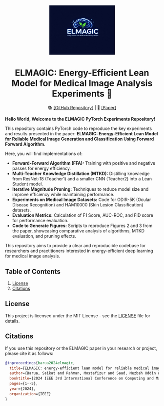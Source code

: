 <p align="center">
  <a href="https://github.com/GitsSaikat/ELMAGIC">
    <img src="logo.jpg" width="215" alt="ELMAGIC Logo" />
  </a>
</p>

<h1 align="center">
  <b>ELMAGIC: Energy-Efficient Lean Model for Medical Image Analysis Experiments 🚀</b><br>
 
</h1>

<p align="center">
  📚 <a href="https://github.com/GitsSaikat/ELMAGIC">[GitHub Repository]</a> |
  📝 <a href="https://ieeexplore.ieee.org/document/10585776">[Paper]</a>
</p>

**Hello World, Welcome to the ELMAGIC PyTorch Experiments Repository!**

This repository contains PyTorch code to reproduce the key experiments and results presented in the paper: **ELMAGIC: Energy-Efficient Lean Model for Reliable Medical Image Generation and Classification Using Forward Forward Algorithm**.

Here, you will find implementations of:

*   **Forward-Forward Algorithm (FFA):** Training with positive and negative passes for energy efficiency.
*   **Multi-Teacher Knowledge Distillation (MTKD):** Distilling knowledge from ResNet-18 (Teacher1) and a smaller CNN (Teacher2) into a Lean Student model.
*   **Iterative Magnitude Pruning:** Techniques to reduce model size and improve efficiency while maintaining performance.
*   **Experiments on Medical Image Datasets:** Code for ODIR-5K (Ocular Disease Recognition) and HAM10000 (Skin Lesion Classification) datasets.
*   **Evaluation Metrics:** Calculation of F1 Score, AUC-ROC, and FID score for performance evaluation.
*   **Code to Generate Figures:** Scripts to reproduce Figures 2 and 3 from the paper, showcasing comparative analysis of algorithms, MTKD evaluation, and pruning effects.

This repository aims to provide a clear and reproducible codebase for researchers and practitioners interested in energy-efficient deep learning for medical image analysis.

## Table of Contents


1.  [License](#license)
2.  [Citations](#citations)

## License

This project is licensed under the MIT License - see the [LICENSE](LICENSE) file for details.

## Citations

If you use this repository or the ELMAGIC paper in your research or project, please cite it as follows:

```bibtex
@inproceedings{barua2024elmagic,
  title={ELMAGIC: energy-efficient lean model for reliable medical image generation and classification using forward forward algorithm},
  author={Barua, Saikat and Rahman, Mostafizur and Saad, Mezbah Uddin and Islam, Rafiul and Sadek, Md Jafor},
  booktitle={2024 IEEE 3rd International Conference on Computing and Machine Intelligence (ICMI)},
  pages={1--5},
  year={2024},
  organization={IEEE}
}
```
